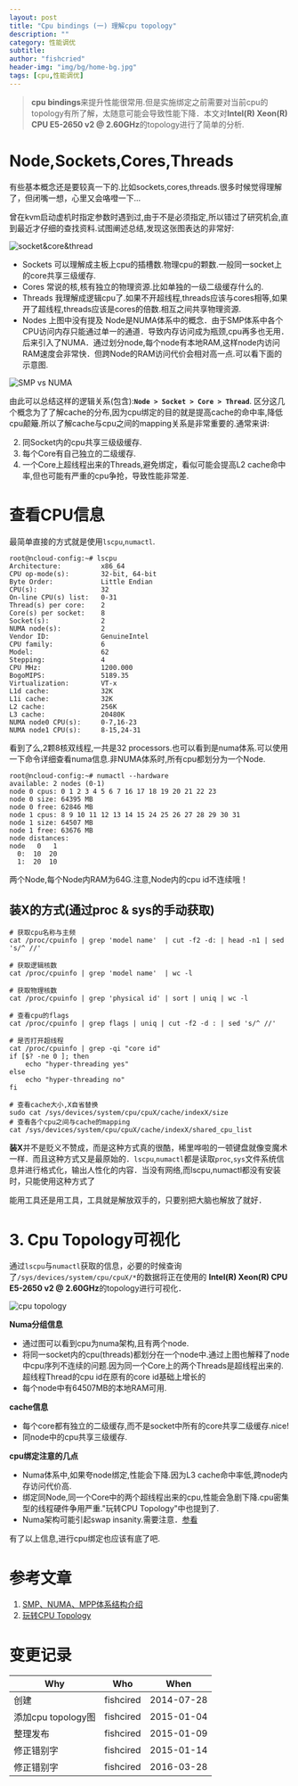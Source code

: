 ```yaml
---
layout: post
title: "Cpu bindings (一) 理解cpu topology"
description: ""
category: 性能调优
subtitle:
author: "fishcried"
header-img: "img/bg/home-bg.jpg"
tags: [cpu,性能调优]
---
```


> **cpu bindings**来提升性能很常用.但是实施绑定之前需要对当前cpu的topology有所了解，太随意可能会导致性能下降．本文对**Intel(R) Xeon(R) CPU E5-2650 v2 @ 2.60GHz**的topology进行了简单的分析.

# **Node,Sockets,Cores,Threads**

有些基本概念还是要较真一下的.比如sockets,cores,threads.很多时候觉得理解了，但闭嘴一想，心里又会咯噔一下...

曾在kvm启动虚机时指定参数时遇到过,由于不是必须指定,所以错过了研究机会,直到最近才仔细的查找资料.试图阐述总结,发现这张图表达的非常好:

![socket&core&thread](/img/mc_support.gif)

- Sockets
    可以理解成主板上cpu的插槽数.物理cpu的颗数.一般同一socket上的core共享三级缓存.
- Cores
    常说的核,核有独立的物理资源.比如单独的一级二级缓存什么的.
- Threads
    我理解成逻辑cpu了.如果不开超线程,threads应该与cores相等,如果开了超线程,threads应该是cores的倍数.相互之间共享物理资源.
- Nodes 上图中没有提及
    Node是NUMA体系中的概念．由于SMP体系中各个CPU访问内存只能通过单一的通道．导致内存访问成为瓶颈,cpu再多也无用．后来引入了NUMA．通过划分node,每个node有本地RAM,这样node内访问RAM速度会非常快．但跨Node的RAM访问代价会相对高一点.可以看下面的示意图.

![SMP vs NUMA](/img/smp_vs_numa.png)

由此可以总结这样的逻辑关系(包含):**`Node > Socket > Core > Thread`**.
区分这几个概念为了了解cache的分布,因为cpu绑定的目的就是提高cache的命中率,降低cpu颠簸.所以了解cache与cpu之间的mapping关系是非常重要的.通常来讲:

2. 同Socket内的cpu共享三级级缓存.
3. 每个Core有自己独立的二级缓存.
4. 一个Core上超线程出来的Threads,避免绑定，看似可能会提高L2 cache命中率,但也可能有严重的cpu争抢，导致性能非常差.

# 查看CPU信息

最简单直接的方式就是使用`lscpu`,`numactl`.

    root@ncloud-config:~# lscpu
    Architecture:          x86_64
    CPU op-mode(s):        32-bit, 64-bit
    Byte Order:            Little Endian
    CPU(s):                32
    On-line CPU(s) list:   0-31
    Thread(s) per core:    2
    Core(s) per socket:    8
    Socket(s):             2
    NUMA node(s):          2
    Vendor ID:             GenuineIntel
    CPU family:            6
    Model:                 62
    Stepping:              4
    CPU MHz:               1200.000
    BogoMIPS:              5189.35
    Virtualization:        VT-x
    L1d cache:             32K
    L1i cache:             32K
    L2 cache:              256K
    L3 cache:              20480K
    NUMA node0 CPU(s):     0-7,16-23
    NUMA node1 CPU(s):     8-15,24-31 

看到了么,2颗8核双线程,一共是32 processors.也可以看到是numa体系.可以使用一下命令详细查看numa信息.非NUMA体系时,所有cpu都划分为一个Node.

    root@ncloud-config:~# numactl --hardware
    available: 2 nodes (0-1)
    node 0 cpus: 0 1 2 3 4 5 6 7 16 17 18 19 20 21 22 23
    node 0 size: 64395 MB
    node 0 free: 62846 MB
    node 1 cpus: 8 9 10 11 12 13 14 15 24 25 26 27 28 29 30 31
    node 1 size: 64507 MB
    node 1 free: 63676 MB
    node distances:
    node   0   1
      0:  10  20
      1:  20  10


两个Node,每个Node内RAM为64G.注意,Node内的cpu id不连续哦！

## 装X的方式(通过proc & sys的手动获取)

    # 获取cpu名称与主频
    cat /proc/cpuinfo | grep 'model name'  | cut -f2 -d: | head -n1 | sed 's/^ //'
    
    # 获取逻辑核数
    cat /proc/cpuinfo | grep 'model name'  | wc -l
    
    # 获取物理核数
    cat /proc/cpuinfo | grep 'physical id' | sort | uniq | wc -l
    
    # 查看cpu的flags
    cat /proc/cpuinfo | grep flags | uniq | cut -f2 -d : | sed 's/^ //'

    # 是否打开超线程
    cat /proc/cpuinfo | grep -qi "core id" 
    if [$? -ne 0 ]; then
        echo "hyper-threading yes"
    else
        echo "hyper-threading no"
    fi
    
    # 查看cache大小,X自省替换
    sudo cat /sys/devices/system/cpu/cpuX/cache/indexX/size
    # 查看各个cpu之间与cache的mapping
    cat /sys/devices/system/cpu/cpuX/cache/indexX/shared_cpu_list


**装X**并不是贬义不赞成，而是这种方式真的很酷，稀里哗啦的一顿键盘就像变魔术一样．而且这种方式又是最原始的．`lscpu`,`numactl`都是读取`proc`,`sys`文件系统信息并进行格式化，输出人性化的内容．当没有网络,而lscpu,numactl都没有安装时，只能使用这种方式了

能用工具还是用工具，工具就是解放双手的，只要别把大脑也解放了就好．

# 3. Cpu Topology可视化

通过`lscpu`与`numactl`获取的信息，必要的时候查询了`/sys/devices/system/cpu/cpuX/*`的数据将正在使用的 **Intel(R) Xeon(R) CPU E5-2650 v2 @ 2.60GHz**的topology进行可视化．

![cpu topology](/img/cpu_to.png)

**Numa分组信息**

- 通过图可以看到cpu为numa架构,且有两个node.
- 将同一socket内的cpu(threads)都划分在一个node中.通过上图也解释了node中cpu序列不连续的问题.因为同一个Core上的两个Threads是超线程出来的.超线程Thread的cpu id在原有的core id基础上增长的
- 每个node中有64507MB的本地RAM可用.

**cache信息**

- 每个core都有独立的二级缓存,而不是socket中所有的core共享二级缓存.nice!
- 同node中的cpu共享三级缓存.

**cpu绑定注意的几点**

- Numa体系中,如果夸node绑定,性能会下降.因为L3 cache命中率低,跨node内存访问代价高.
- 绑定同Node,同一个Core中的两个超线程出来的cpu,性能会急剧下降.cpu密集型的线程硬件争用严重."玩转CPU Topology"中也提到了.
- Numa架构可能引起swap insanity.需要注意．[参看](http://sohulinux.blog.sohu.com/181968823.html)


有了以上信息,进行cpu绑定也应该有底了吧.

# 参考文章

1. [SMP、NUMA、MPP体系结构介绍](http://www.cnblogs.com/yubo/archive/2010/04/23/1718810.html)
2. [玩转CPU Topology](http://www.searchtb.com/2012/12/玩转cpu-topology.html)

# 变更记录

|Why | Who | When |
|----|-----|------|
|创建|fishcired|2014-07-28 |
|添加cpu topology图|fishcired|2015-01-04 |
|整理发布|fishcired|2015-01-09 |
|修正错别字|fishcired|2015-01-14 |
|修正错别字|fishcired|2016-03-28 |
